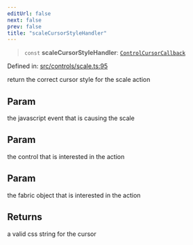 ```yaml
---
editUrl: false
next: false
prev: false
title: "scaleCursorStyleHandler"
---
```


> `const` **scaleCursorStyleHandler**: [`ControlCursorCallback`](/api/type-aliases/controlcursorcallback/)

Defined in: [src/controls/scale.ts:95](https://github.com/fabricjs/fabric.js/blob/fea1b29b7495d9634e300bd4bfa43de097745805/src/controls/scale.ts#L95)

return the correct cursor style for the scale action

## Param

the javascript event that is causing the scale

## Param

the control that is interested in the action

## Param

the fabric object that is interested in the action

## Returns

a valid css string for the cursor
